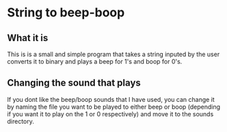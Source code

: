 # String to beep-boop

## What it is

This is is a small and simple program that takes a string inputed by the user converts it to binary and plays a beep for 1's and boop for 0's.

## Changing the sound that plays

If you dont like the beep/boop sounds that I have used, you can change it by naming the file you want to be played to either beep or boop (depending if you want it to play on the 1 or 0 respectively) and move it to the sounds directory.